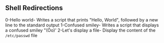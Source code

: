 ## Shell Redirections

0-Hello world- Writes a script that prints "Hello, World", followed by a new line to the standard output
1-Confused smiley- Writes a script that displays a confused smiley "(Ôo)'
2-Let's display a file- Display the content of the `/etc/passwd` file
